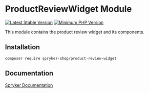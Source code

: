 # ProductReviewWidget Module
[![Latest Stable Version](https://poser.pugx.org/spryker-shop/product-review-widget/v/stable.svg)](https://packagist.org/packages/spryker-shop/product-review-widget)
[![Minimum PHP Version](https://img.shields.io/badge/php-%3E%3D%208.1-8892BF.svg)](https://php.net/)

This module contains the product review widget and its components.

## Installation

```
composer require spryker-shop/product-review-widget
```

## Documentation

[Spryker Documentation](https://docs.spryker.com)
